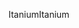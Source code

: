 <span data-ttu-id="b9195-101">Itanium</span><span class="sxs-lookup"><span data-stu-id="b9195-101">Itanium</span></span>